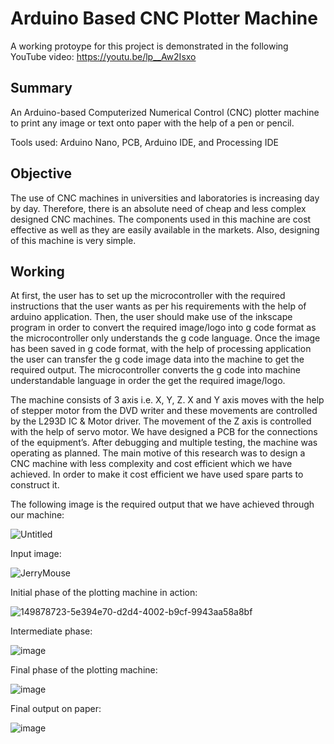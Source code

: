 # Arduino Based CNC Plotter Machine

A working protoype for this project is demonstrated in the following YouTube video:
https://youtu.be/lp__Aw2Isxo

## Summary

An Arduino-based Computerized Numerical Control (CNC) plotter machine to print any image or text onto paper with the help of a pen or pencil.

Tools used: Arduino Nano, PCB, Arduino IDE, and Processing IDE

## Objective

The use of CNC machines in universities and laboratories is increasing day by day. Therefore, there is an absolute need of cheap and less complex designed CNC machines. The components used in this machine are cost effective as well as they are easily available in the markets. Also, designing of this machine is very simple.

## Working
At first, the user has to set up the microcontroller with the required instructions that the user wants as per his requirements with the help of arduino application. Then, the user should make use of the inkscape program in order to convert the required image/logo into g code format as the microcontroller only understands the g code language. Once the image has been saved in g code format, with the help of processing application the user can transfer the g code image data into the machine to get the required output. The microcontroller converts the g code into machine understandable language in order the get the required image/logo.

The machine consists of 3 axis i.e. X, Y, Z. X and Y axis moves with the help of stepper motor from the DVD writer and these movements are controlled by the L293D IC & Motor driver. The movement of the Z axis is controlled with the help of servo motor. We have designed a PCB for the connections of the equipment’s. After debugging and multiple testing, the machine was operating as planned. The main motive of this research was to design a CNC machine with less complexity and cost efficient which we have achieved. In order to make it cost efficient we have used spare parts to construct it.

The following image is the required output that we have achieved through our machine:

![Untitled](https://user-images.githubusercontent.com/94376039/149964607-593276b7-ac13-43e3-b436-106ca17a4afe.jpg)

Input image:

![JerryMouse](https://user-images.githubusercontent.com/94376039/149964499-85957e7d-0c16-4d56-a872-528076d9256d.jpg)

Initial phase of the plotting machine in action:

![149878723-5e394e70-d2d4-4002-b9cf-9943aa58a8bf](https://user-images.githubusercontent.com/94376039/149964903-74553d86-9213-416d-bdf0-2f578e9ad9ab.png)

Intermediate phase:

![image](https://user-images.githubusercontent.com/94376039/149878780-f2b794d8-3d7d-45eb-9284-bd16162a86a9.png)

Final phase of the plotting machine:

![image](https://user-images.githubusercontent.com/94376039/149878824-2e742ed9-5cc6-4611-8e81-65eea06aa934.png)

Final output on paper:

![image](https://user-images.githubusercontent.com/94376039/149879288-9949ba66-c05e-43c0-a5b8-b744a94b249d.png)

